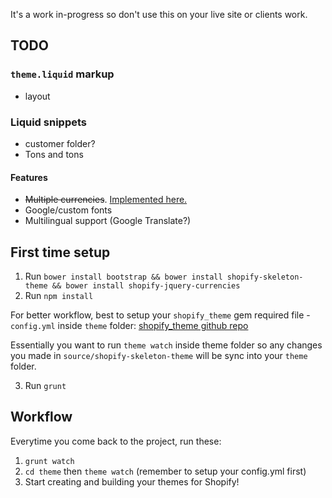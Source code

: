 It's a work in-progress so don't use this on your live site or clients work. 

## TODO

### `theme.liquid` markup
+ layout

### Liquid snippets
+ customer folder?
+ Tons and tons

#### Features

+ ~~Multiple currencies~~. [Implemented here.](https://github.com/ajmalafif/shopistrap/commit/1ca7717e56ef07e2472cacab927537890ccdc590)
+ Google/custom fonts
+ Multilingual support (Google Translate?)

## First time setup

1. Run `bower install bootstrap && bower install shopify-skeleton-theme && bower install shopify-jquery-currencies` 
2. Run `npm install`

For better workflow, best to setup your `shopify_theme` gem required file - `config.yml` inside `theme` folder: [shopify_theme github repo](https://github.com/Shopify/shopify_theme) 

Essentially you want to run `theme watch` inside theme folder so any changes you made in `source/shopify-skeleton-theme` will be sync into your `theme` folder.

3. Run `grunt`

## Workflow

Everytime you come back to the project, run these:

1. `grunt watch`
2. `cd theme` then `theme watch` (remember to setup your config.yml first)
3. Start creating and building your themes for Shopify! 